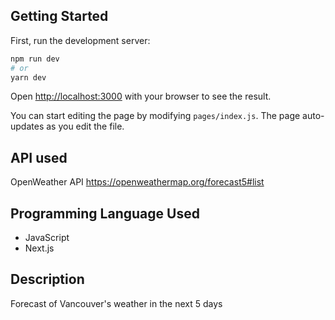 ## Getting Started

First, run the development server:

```bash
npm run dev
# or
yarn dev
```

Open [http://localhost:3000](http://localhost:3000) with your browser to see the result.

You can start editing the page by modifying `pages/index.js`. The page auto-updates as you edit the file.

## API used 
OpenWeather API
https://openweathermap.org/forecast5#list

## Programming Language Used
* JavaScript
* Next.js

## Description
Forecast of Vancouver's weather in the next 5 days


